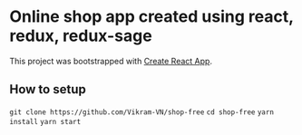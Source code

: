 # Online shop app created using react, redux, redux-sage

This project was bootstrapped with [Create React App](https://github.com/facebook/create-react-app).

## How to setup 
`git clone https://github.com/Vikram-VN/shop-free`
`cd shop-free`
`yarn install`
`yarn start`